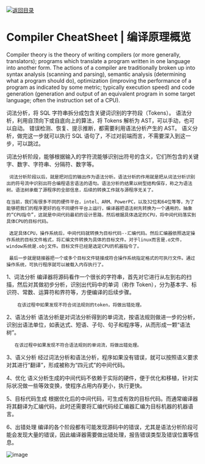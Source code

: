 [![返回目录](https://parg.co/UCb)](https://github.com/wxyyxc1992/Awesome-CheatSheet)

# Compiler CheatSheet | 编译原理概览

Compiler theory is the theory of writing compilers (or more generally, translators); programs which translate a program written in one language into another form. The actions of a compiler are traditionally broken up into syntax analysis (scanning and parsing), semantic analysis (determining what a program should do), optimization (improving the performance of a program as indicated by some metric; typically execution speed) and code generation (generation and output of an equivalent program in some target language; often the instruction set of a CPU).

词法分析，将 SQL 字符串拆分成包含关键词识别的字符段（Tokens）。
语法分析，利用自顶向下或自底向上的算法，将 Tokens 解析为 AST，可以手动，也可以自动。
错误检测、恢复、提示推断，都需要利用语法分析产生的 AST。
语义分析，做完这一步就可以执行 SQL 语句了，不过对前端而言，不需要深入到这一步，可以跳过。

词法分析阶段，能够根据输入的字符流能够识别出符号的含义，它们所包含的关键字、数字、字符串、分隔符、数字等。

     词法分析阶段以后，就是把对应的输出作为语法分析。语法分析的作用就是把从词法分析识别出的符号流中识别出符合编程语言语法的语句。语法分析的结果以树型结构保存，称之为语法树。语法树承载了源程序的全部信息，后续的转换工作就与源程序无关了。

    在当前，我们有很多不同的硬件平台，intel、ARM、PowerPC，以及32位和64位等等，为了能够把我们的程序更好的在不同硬件平台上运行，编译器把语法树先转换为一个通用的，抽象的“CPU指令”，这就是中间代码最初的设计思路，然后根据具体选定的CPU，将中间代码落实到具体CPU的目标代码。

     选定具体CPU，操作系统后，中间代码就转换为目标代码--汇编代码。然后汇编器依照选定操作系统的目标文件格式，将汇编文件转换为具体的目标文件。对于linux而言是.o文件，window系统是.obj文件。目标文件已经是选定CPU的机器指令了。

     最后一步就是链接器把一个或多个目标文件链接成符合操作系统指定格式的可执行文件。通过操作系统，可执行程序就可以被载入内存执行了。

1、词法分析
编译器将源码看作一个很长的字符串，首先对它进行从左到右的扫描，然后对其做初步分析，识别出代码中的单词（称作 Token），分为基本字、标识符、常数、运算符和界符等，方便编译的后续步骤。

        在该过程中如果发现不符合词法规则的token，将做出错处理。

2、语法分析
语法分析是对词法分析得到的单词流，按语法规则做进一步的分析，识别出语法单位，如表达式、短语、子句、句子和程序等，从而形成一颗“语法树”。

       在该过程中如果发现不符合语法规则的单词流，将做出错处理。

3、语义分析
经过词法分析和语法分析，程序如果没有错误，就可以按照语义要求对其进行“翻译”，形成被称为“四元式”的中间代码。

4、优化
语义分析生成的中间代码不依赖于实际的硬件，便于优化和移植，针对实际状况做一些等效变换，使程序占用内存更小，执行更快。

5、目标代码生成
根据优化后的中间代码，可生成有效的目标代码。而通常编译器将其翻译为汇编代码，此时还需要将汇编代码经汇编器汇编为目标机器的机器语言。

6、出错处理
编译的各个阶段都有可能发现源码中的错误，尤其是语法分析阶段可能会发现大量的错误，因此编译器需要做出错处理，报告错误类型及错误位置等信息。

![image](https://user-images.githubusercontent.com/5803001/44029860-7870c4a6-9f31-11e8-8cee-c0ac7c53264f.png)
